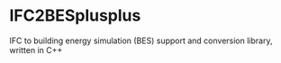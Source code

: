 # IFC2BESplusplus
IFC to building energy simulation (BES) support and conversion library, written in C++
